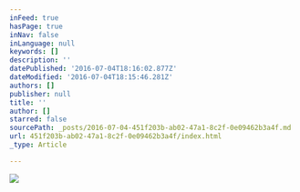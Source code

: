 ```yaml
---
inFeed: true
hasPage: true
inNav: false
inLanguage: null
keywords: []
description: ''
datePublished: '2016-07-04T18:16:02.877Z'
dateModified: '2016-07-04T18:15:46.281Z'
authors: []
publisher: null
title: ''
author: []
starred: false
sourcePath: _posts/2016-07-04-451f203b-ab02-47a1-8c2f-0e09462b3a4f.md
url: 451f203b-ab02-47a1-8c2f-0e09462b3a4f/index.html
_type: Article

---
```

![](https://the-grid-user-content.s3-us-west-2.amazonaws.com/899f976d-f56d-4c79-850d-801bdef759b6.jpg)